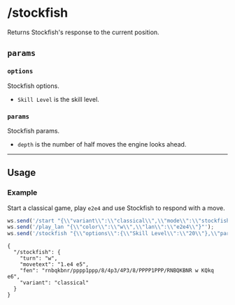 # /stockfish

Returns Stockfish's response to the current position.

## `params`

### `options`

Stockfish options.

- `Skill Level` is the skill level.

### `params`

Stockfish params.

- `depth` is the number of half moves the engine looks ahead.

---

## Usage

### Example

Start a classical game, play `e2e4` and use Stockfish to respond with a move.

```js
ws.send('/start "{\\"variant\\":\\"classical\\",\\"mode\\":\\"stockfish\\",\\"settings\\":{\\"color\\":\\"w\\"}}"');
ws.send('/play_lan "{\\"color\\":\\"w\\",\\"lan\\":\\"e2e4\\"}"');
ws.send('/stockfish "{\\"options\\":{\\"Skill Level\\":\\"20\\"},\\"params\\":{\\"depth\\":12}}"');
```

```text
{
  "/stockfish": {
    "turn": "w",
    "movetext": "1.e4 e5",
    "fen": "rnbqkbnr/pppp1ppp/8/4p3/4P3/8/PPPP1PPP/RNBQKBNR w KQkq e6",
    "variant": "classical"
  }
}
```
